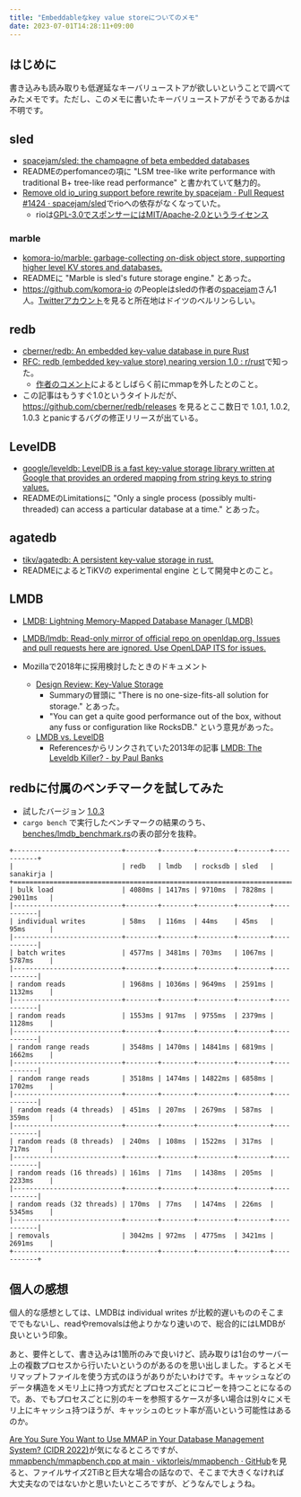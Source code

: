 ```yaml
---
title: "Embeddableなkey value storeについてのメモ"
date: 2023-07-01T14:28:11+09:00
---
```


## はじめに

書き込みも読み取りも低遅延なキーバリューストアが欲しいということで調べてみたメモです。ただし、このメモに書いたキーバリューストアがそうであるかは不明です。

## sled

* [spacejam/sled: the champagne of beta embedded databases](https://github.com/spacejam/sled)
* READMEのperfomanceの項に "LSM tree-like write performance with traditional B+ tree-like read performance" と書かれていて魅力的。
* [Remove old io_uring support before rewrite by spacejam · Pull Request #1424 · spacejam/sled](https://github.com/spacejam/sled/pull/1424)でrioへの依存がなくなっていた。
   * rioは[GPL-3.0でスポンサーにはMIT/Apache-2.0というライセンス](https://github.com/spacejam/rio/blob/319f7fb04014aa88540c3539bd97d5a0006a1eb9/Cargo.toml#L6)

### marble

* [komora-io/marble: garbage-collecting on-disk object store, supporting higher level KV stores and databases.](https://github.com/komora-io/marble)
* READMEに "Marble is sled's future storage engine." とあった。
* https://github.com/komora-io のPeopleはsledの作者の[spacejam](https://github.com/spacejam)さん1人。[Twitterアカウント](https://twitter.com/komora_io)を見ると所在地はドイツのベルリンらしい。

## redb

* [cberner/redb: An embedded key-value database in pure Rust](https://github.com/cberner/redb)
* [RFC: redb (embedded key-value store) nearing version 1.0 : r/rust](https://www.reddit.com/r/rust/comments/13dtd2y/rfc_redb_embedded_keyvalue_store_nearing_version/)で知った。
    * [作者のコメント](https://www.reddit.com/r/rust/comments/13dtd2y/comment/jjm4xfs/?utm_source=share&utm_medium=web3x&utm_name=web3xcss&utm_term=1&utm_content=share_button)によるとしばらく前にmmapを外したとのこと。
* この記事はもうすぐ1.0というタイトルだが、 https://github.com/cberner/redb/releases を見るとここ数日で 1.0.1, 1.0.2, 1.0.3 とpanicするバグの修正リリースが出ている。

## LevelDB

* [google/leveldb: LevelDB is a fast key-value storage library written at Google that provides an ordered mapping from string keys to string values.](https://github.com/google/leveldb)
* READMEのLimitationsに "Only a single process (possibly multi-threaded) can access a particular database at a time." とあった。

## agatedb

* [tikv/agatedb: A persistent key-value storage in rust.](https://github.com/tikv/agatedb)
* READMEによるとTiKVの experimental engine として開発中とのこと。

## LMDB

* [LMDB: Lightning Memory-Mapped Database Manager (LMDB)](http://www.lmdb.tech/doc/)
* [LMDB/lmdb: Read-only mirror of official repo on openldap.org. Issues and pull requests here are ignored. Use OpenLDAP ITS for issues.](https://github.com/LMDB/lmdb)

* Mozillaで2018年に採用検討したときのドキュメント
    * [Design Review: Key-Value Storage](https://mozilla.github.io/firefox-browser-architecture/text/0015-rkv.html)
        * Summaryの冒頭に "There is no one-size-fits-all solution for storage." とあった。
        * "You can get a quite good performance out of the box, without any fuss or configuration like RocksDB." という意見があった。
    * [LMDB vs. LevelDB](https://mozilla.github.io/firefox-browser-architecture/text/0017-lmdb-vs-leveldb.html)
        * Referencesからリンクされていた2013年の記事 [LMDB: The Leveldb Killer? - by Paul Banks](https://banksco.de/p/lmdb-the-leveldb-killer.html)

## redbに付属のベンチマークを試してみた

* 試したバージョン [1.0.3](https://github.com/cberner/redb/tree/v1.0.3)
* `cargo bench` で実行したベンチマークの結果のうち、[benches/lmdb_benchmark.rs](https://github.com/cberner/redb/blob/v1.0.3/benches/lmdb_benchmark.rs)の表の部分を抜粋。

```
+---------------------------+--------+--------+---------+--------+-----------+
|                           | redb   | lmdb   | rocksdb | sled   | sanakirja |
+============================================================================+
| bulk load                 | 4080ms | 1417ms | 9710ms  | 7828ms | 29011ms   |              
|---------------------------+--------+--------+---------+--------+-----------|               
| individual writes         | 58ms   | 116ms  | 44ms    | 45ms   | 95ms      |               
|---------------------------+--------+--------+---------+--------+-----------|               
| batch writes              | 4577ms | 3481ms | 703ms   | 1067ms | 5787ms    |               
|---------------------------+--------+--------+---------+--------+-----------|               
| random reads              | 1968ms | 1036ms | 9649ms  | 2591ms | 1132ms    |
|---------------------------+--------+--------+---------+--------+-----------|
| random reads              | 1553ms | 917ms  | 9755ms  | 2379ms | 1128ms    |
|---------------------------+--------+--------+---------+--------+-----------|
| random range reads        | 3548ms | 1470ms | 14841ms | 6819ms | 1662ms    |    
|---------------------------+--------+--------+---------+--------+-----------|     
| random range reads        | 3518ms | 1474ms | 14822ms | 6858ms | 1702ms    |               
|---------------------------+--------+--------+---------+--------+-----------|               
| random reads (4 threads)  | 451ms  | 207ms  | 2679ms  | 587ms  | 359ms     |               
|---------------------------+--------+--------+---------+--------+-----------|               
| random reads (8 threads)  | 240ms  | 108ms  | 1522ms  | 317ms  | 717ms     |               
|---------------------------+--------+--------+---------+--------+-----------|               
| random reads (16 threads) | 161ms  | 71ms   | 1438ms  | 205ms  | 2233ms    |
|---------------------------+--------+--------+---------+--------+-----------|
| random reads (32 threads) | 170ms  | 77ms   | 1474ms  | 226ms  | 5345ms    |
|---------------------------+--------+--------+---------+--------+-----------|
| removals                  | 3042ms | 972ms  | 4775ms  | 3421ms | 2691ms    |
+---------------------------+--------+--------+---------+--------+-----------+
```

## 個人の感想

個人的な感想としては、LMDBは individual writes が比較的遅いもののそこまででもないし、readやremovalsは他よりかなり速いので、総合的にはLMDBが良いという印象。

あと、要件として、書き込みは1箇所のみで良いけど、読み取りは1台のサーバー上の複数プロセスから行いたいというのがあるのを思い出しました。するとメモリマップトファイルを使う方式のほうがありがたいわけです。キャッシュなどのデータ構造をメモリ上に持つ方式だとプロセスごとにコピーを持つことになるので。あ、でもプロセスごとに別のキーを参照するケースが多い場合は別々にメモリ上にキャッシュ持つほうが、キャッシュのヒット率が高いという可能性はあるのか。

[Are You Sure You Want to Use MMAP in Your Database Management System? (CIDR 2022)](https://db.cs.cmu.edu/mmap-cidr2022/)が気になるところですが、[mmapbench/mmapbench.cpp at main · viktorleis/mmapbench · GitHub](https://github.com/viktorleis/mmapbench/blob/e1f594532c16565e8f3cf3da3b33ddd75bf1db42/mmapbench.cpp#L110)を見ると、ファイルサイズ2TiBと巨大な場合の話なので、そこまで大きくなければ大丈夫なのではないかと思いたいところですが、どうなんでしょうね。
